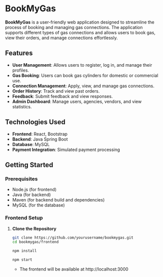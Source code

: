 # BookMyGas

**BookMyGas** is a user-friendly web application designed to streamline the process of booking and managing gas connections. The application supports different types of gas connections and allows users to book gas, view their orders, and manage connections effortlessly. 

## Features

- **User Management**: Allows users to register, log in, and manage their profiles.
- **Gas Booking**: Users can book gas cylinders for domestic or commercial use.
- **Connection Management**: Apply, view, and manage gas connections.
- **Order History**: Track and view past orders.
- **Feedback**: Submit feedback and view responses.
- **Admin Dashboard**: Manage users, agencies, vendors, and view statistics.

## Technologies Used

- **Frontend**: React, Bootstrap
- **Backend**: Java Spring Boot
- **Database**: MySQL
- **Payment Integration**: Simulated payment processing

## Getting Started

### Prerequisites

- Node.js (for frontend)
- Java (for backend)
- Maven (for backend build and dependencies)
- MySQL (for the database)

### Frontend Setup

1. **Clone the Repository**

   ```bash
   git clone https://github.com/yourusername/bookmygas.git
   cd bookmygas/frontend

   npm install

   npm start
   ```
   - The frontend will be available at http://localhost:3000
   ```
